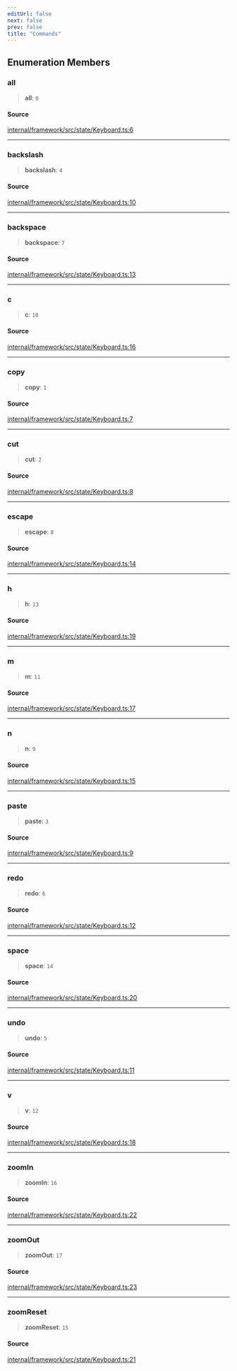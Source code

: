 ```yaml
---
editUrl: false
next: false
prev: false
title: "Commands"
---
```


## Enumeration Members

### all

> **all**: `0`

#### Source

[internal/framework/src/state/Keyboard.ts:6](https://github.com/nodenogg-in/alpha-p2p/blob/fd5f5c9/internal/framework/src/state/Keyboard.ts#L6)

***

### backslash

> **backslash**: `4`

#### Source

[internal/framework/src/state/Keyboard.ts:10](https://github.com/nodenogg-in/alpha-p2p/blob/fd5f5c9/internal/framework/src/state/Keyboard.ts#L10)

***

### backspace

> **backspace**: `7`

#### Source

[internal/framework/src/state/Keyboard.ts:13](https://github.com/nodenogg-in/alpha-p2p/blob/fd5f5c9/internal/framework/src/state/Keyboard.ts#L13)

***

### c

> **c**: `10`

#### Source

[internal/framework/src/state/Keyboard.ts:16](https://github.com/nodenogg-in/alpha-p2p/blob/fd5f5c9/internal/framework/src/state/Keyboard.ts#L16)

***

### copy

> **copy**: `1`

#### Source

[internal/framework/src/state/Keyboard.ts:7](https://github.com/nodenogg-in/alpha-p2p/blob/fd5f5c9/internal/framework/src/state/Keyboard.ts#L7)

***

### cut

> **cut**: `2`

#### Source

[internal/framework/src/state/Keyboard.ts:8](https://github.com/nodenogg-in/alpha-p2p/blob/fd5f5c9/internal/framework/src/state/Keyboard.ts#L8)

***

### escape

> **escape**: `8`

#### Source

[internal/framework/src/state/Keyboard.ts:14](https://github.com/nodenogg-in/alpha-p2p/blob/fd5f5c9/internal/framework/src/state/Keyboard.ts#L14)

***

### h

> **h**: `13`

#### Source

[internal/framework/src/state/Keyboard.ts:19](https://github.com/nodenogg-in/alpha-p2p/blob/fd5f5c9/internal/framework/src/state/Keyboard.ts#L19)

***

### m

> **m**: `11`

#### Source

[internal/framework/src/state/Keyboard.ts:17](https://github.com/nodenogg-in/alpha-p2p/blob/fd5f5c9/internal/framework/src/state/Keyboard.ts#L17)

***

### n

> **n**: `9`

#### Source

[internal/framework/src/state/Keyboard.ts:15](https://github.com/nodenogg-in/alpha-p2p/blob/fd5f5c9/internal/framework/src/state/Keyboard.ts#L15)

***

### paste

> **paste**: `3`

#### Source

[internal/framework/src/state/Keyboard.ts:9](https://github.com/nodenogg-in/alpha-p2p/blob/fd5f5c9/internal/framework/src/state/Keyboard.ts#L9)

***

### redo

> **redo**: `6`

#### Source

[internal/framework/src/state/Keyboard.ts:12](https://github.com/nodenogg-in/alpha-p2p/blob/fd5f5c9/internal/framework/src/state/Keyboard.ts#L12)

***

### space

> **space**: `14`

#### Source

[internal/framework/src/state/Keyboard.ts:20](https://github.com/nodenogg-in/alpha-p2p/blob/fd5f5c9/internal/framework/src/state/Keyboard.ts#L20)

***

### undo

> **undo**: `5`

#### Source

[internal/framework/src/state/Keyboard.ts:11](https://github.com/nodenogg-in/alpha-p2p/blob/fd5f5c9/internal/framework/src/state/Keyboard.ts#L11)

***

### v

> **v**: `12`

#### Source

[internal/framework/src/state/Keyboard.ts:18](https://github.com/nodenogg-in/alpha-p2p/blob/fd5f5c9/internal/framework/src/state/Keyboard.ts#L18)

***

### zoomIn

> **zoomIn**: `16`

#### Source

[internal/framework/src/state/Keyboard.ts:22](https://github.com/nodenogg-in/alpha-p2p/blob/fd5f5c9/internal/framework/src/state/Keyboard.ts#L22)

***

### zoomOut

> **zoomOut**: `17`

#### Source

[internal/framework/src/state/Keyboard.ts:23](https://github.com/nodenogg-in/alpha-p2p/blob/fd5f5c9/internal/framework/src/state/Keyboard.ts#L23)

***

### zoomReset

> **zoomReset**: `15`

#### Source

[internal/framework/src/state/Keyboard.ts:21](https://github.com/nodenogg-in/alpha-p2p/blob/fd5f5c9/internal/framework/src/state/Keyboard.ts#L21)
